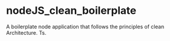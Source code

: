 # nodeJS_clean_boilerplate

A boilerplate node application that follows the principles of clean Architecture. Ts.
